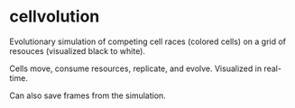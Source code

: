 # cellvolution

Evolutionary simulation of competing cell races (colored cells) on a grid of resouces (visualized black to white). 

Cells move, consume resources, replicate, and evolve. Visualized in real-time.

Can also save frames from the simulation.

